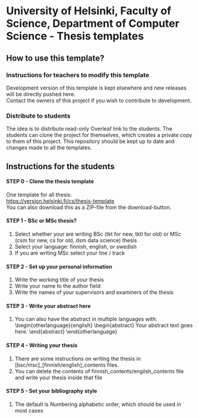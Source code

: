 # University of Helsinki, Faculty of Science, Department of Computer Science - Thesis templates


## How to use this template?

### Instructions for teachers to modify this template
Development version of this template is kept elsewhere and new releases will be directly pushed here.   
Contact the owners of this project if you wish to contribute to development.



### Distribute to students
The idea is to distribute read-only Overleaf link to the students. The students can clone the project for themselves, which creates a private copy to them of this project. This repository should be kept up to date and changes made to all the templates.


## Instructions for the students

#### STEP 0 - Clone the thesis template

One template for all thesis:   
https://version.helsinki.fi/cs/thesis-template   
You can also download this as a ZIP-file from the download-button.   

#### STEP 1 - BSc or MSc thesis?
1) Select whether your are writing BSc (tkt for new, tktl for old) or MSc (csm for new, cs for old, dsm data science) thesis
2) Select your language: finnish, english, or swedish
3) If you are writing MSc select your line / track

#### STEP 2 - Set up your personal information
1) Write the working title of your thesis
2) Write your name to the author field
3) Write the names of your supervisors and examiners of the thesis

#### STEP 3 - Write your abstract here
1) You can also have the abstract in multiple languages with:
\begin{otherlanguage}{english}
\begin{abstract}
Your abstract text goes here.
\end{abstract}
\end{otherlanguage}

#### STEP 4 - Writing your thesis
1) There are some instructions on writing the thesis in \[bsc/msc\]_\[finnish/english]_contents files. 
2) You can delete the contents of finnish_contents/engilsh_contents file and write your thesis inside that file

#### STEP 5 - Set your bibliography style
1) The default is Numbering alphabetic order, which should be used in most cases





